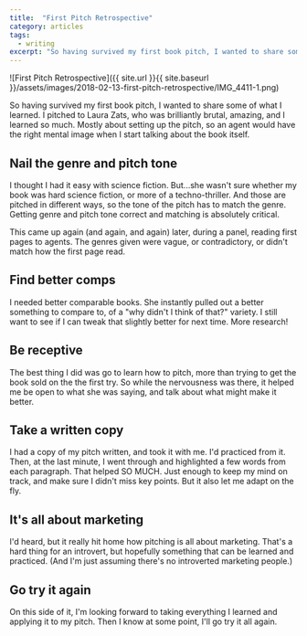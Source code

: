 ```yaml
---
title:  "First Pitch Retrospective"
category: articles
tags:
  - writing
excerpt: "So having survived my first book pitch, I wanted to share some of what I learned. I pitched to Laura Zats, who was brilliantly brutal, amazing, and I learned so much. Mostly about setting up the pitch, so an agent would have the right mental image when I start talking about the book itself."
---
```

![First Pitch Retrospective]({{ site.url }}{{ site.baseurl }}/assets/images/2018-02-13-first-pitch-retrospective/IMG_4411-1.png)

So having survived my first book pitch, I wanted to share some of what I learned. I pitched to Laura Zats, who was brilliantly brutal, amazing, and I learned so much. Mostly about setting up the pitch, so an agent would have the right mental image when I start talking about the book itself.

Nail the genre and pitch tone
-----------------------------

I thought I had it easy with science fiction. But...she wasn't sure whether my book was hard science fiction, or more of a techno-thriller. And those are pitched in different ways, so the tone of the pitch has to match the genre. Getting genre and pitch tone correct and matching is absolutely critical.

This came up again (and again, and again) later, during a panel, reading first pages to agents. The genres given were vague, or contradictory, or didn't match how the first page read.

Find better comps
-----------------

I needed better comparable books. She instantly pulled out a better something to compare to, of a "why didn't I think of that?" variety. I still want to see if I can tweak that slightly better for next time. More research!

Be receptive
------------

The best thing I did was go to learn how to pitch, more than trying to get the book sold on the the first try. So while the nervousness was there, it helped me be open to what she was saying, and talk about what might make it better.

Take a written copy
-------------------

I had a copy of my pitch written, and took it with me. I'd practiced from it. Then, at the last minute, I went through and highlighted a few words from each paragraph. That helped SO MUCH. Just enough to keep my mind on track, and make sure I didn't miss key points. But it also let me adapt on the fly.

It's all about marketing
------------------------

I'd heard, but it really hit home how pitching is all about marketing. That's a hard thing for an introvert, but hopefully something that can be learned and practiced. (And I'm just assuming there's no introverted marketing people.)

Go try it again
---------------

On this side of it, I'm looking forward to taking everything I learned and applying it to my pitch. Then I know at some point, I'll go try it all again.
